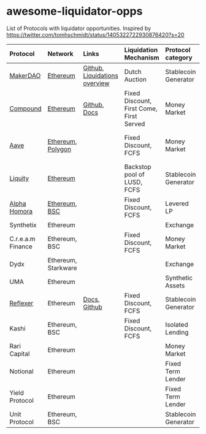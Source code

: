 # awesome-liquidator-opps


List of Protocols with liquidator opportunities. Inspired by https://twitter.com/tomhschmidt/status/1405322722930876420?s=20



| Protocol           | Network                  | Links   | Liquidation Mechanism  | Protocol category      |Liquidator Incentive|
|:-------------------|:------------------------ |:---------|:------|:-----------------------|:--------------------|
|[MakerDAO](https://makerdao.com/en/)|[Ethereum](https://ethereum.org/en/)                  |[Github](https://github.com/makerdao), [Liquidations overview](https://docs.makerdao.com/smart-contract-modules/dog-and-clipper-detailed-documentation)|Dutch Auction|Stablecoin Generator|13%|
|[Compound](https://compound.finance/)|[Ethereum](https://ethereum.org/en/)|[Github](https://github.com/compound-finance/compound-protocol), [Docs](https://compound.finance/docs/comptroller#liquidation-incentive)|Fixed Discount, First Come, First Served|Money Market            |8% of borrower's collateral|
|[Aave](https://aave.com/)|[Ethereum](https://ethereum.org/en/), [Polygon](https://polygon.technology/)|          |Fixed Discount, FCFS|Money Market            |Variable depending on the asset|
|[Liquity](https://liquity.fi/)|[Ethereum](https://ethereum.org/en/)|          |Backstop pool of LUSD, FCFS|Stablecoin Generator|200 LUSD + 0.5%|
|[Alpha Homora](https://alphafinance.io)|[Ethereum](https://ethereum.org/en/), [BSC](https://www.binance.org/en/smartChain)|          |Fixed Discount, FCFS|Levered LP              |5%|
|Synthetix           |Ethereum                  |          |       |Exchange                ||
|C.r.e.a.m Finance   |Ethereum, BSC             |          |Fixed Discount, FCFS|Money Market            ||
|Dydx                |Ethereum, Starkware       |          |       |Exchange                ||
|UMA                 |Ethereum                  |          |       |Synthetic Assets        ||
|[Reflexer](https://reflexer.finance/)            |Ethereum|[Docs](https://docs.reflexer.finance/), [Github](https://github.com/reflexer-labs/geb)|Fixed Discount, FCFS|Stablecoin Generator|12%|
|Kashi               |Ethereum, BSC             |          |Fixed Discount, FCFS|Isolated Lending|12%|
|Rari Capital        |Ethereum                  |          |       |Money Market            ||
|Notional            |Ethereum                  |          |       |Fixed Term Lender       ||
|Yield Protocol      |Ethereum                  |          |       |Fixed Term Lender       ||
|Unit Protocol       |Ethereum, BSC             |          |       |Stablecoin Generator    ||
